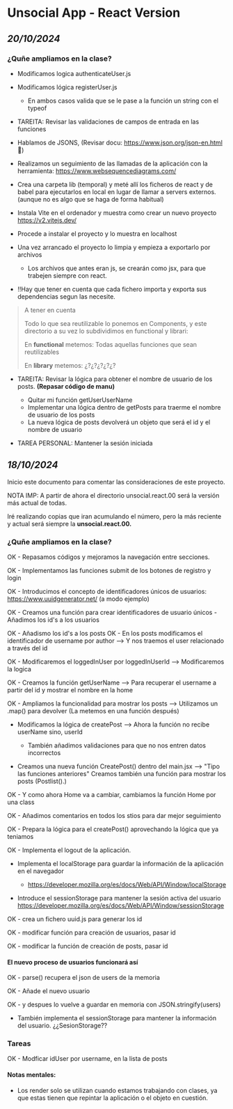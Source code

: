 # Unsocial App - React Version

## *20/10/2024*

### ¿Quñe ampliamos en la clase? 

- Modificamos logica authenticateUser.js

- Modificamos lógica registerUser.js

    - En ambos casos valida que se le pase a la función un string con el typeof

- TAREITA: Revisar las validaciones de campos de entrada en las funciones 

- Hablamos de JSONS, (Revisar docu: https://www.json.org/json-en.html 👀)

- Realizamos un seguimiento de las llamadas de la aplicación con la herramienta: https://www.websequencediagrams.com/

- Crea una carpeta lib (temporal) y meté allí los ficheros de react y de babel para ejecutarlos en local en lugar de llamar a servers externos.  (aunque no es algo que se haga de forma habitual)

- Instala Vite en el ordenador y muestra como crear un nuevo proyecto 
https://v2.vitejs.dev/


- Procede a instalar el proyecto y lo muestra en localhost

- Una vez arrancado el proyecto lo limpia y empieza a exportarlo por archivos

    - Los archivos que antes eran js, se crearán como jsx, para que trabejen siempre con react. 

- !!Hay que tener en cuenta que cada fichero importa y exporta sus dependencias segun las necesite. 

> A tener en cuenta 
>
> Todo lo que sea reutilizable lo ponemos en Components, y este directorio a su vez lo subdividimos en functional y librari: 
>
> En **functional** metemos: Todas aquellas funciones que sean reutilizables 
>
> En **library** metemos:  ¿?¿?¿?¿?¿?


- TAREITA: Revisar la lógica para obtener el nombre de usuario de los posts. **(Repasar código de manu)**
    - Quitar mi función getUserUserName
    - Implementar una lógica dentro de getPosts para traerme el nombre de usuario de los posts
    - La nueva lógica de posts devolverá un objeto que será el id y el nombre de usuario

- TAREA PERSONAL: Mantener la sesión iniciada 





## *18/10/2024*
Inicio este documento para comentar las consideraciones de este proyecto. 

NOTA IMP: A partir de ahora el directorio unsocial.react.00 será la versión más actual de todas. 

Iré realizando copias que iran acumulando el número, pero la más reciente y actual será siempre la **unsocial.react.00.**


### ¿Quñe ampliamos en la clase? 

OK - Repasamos códigos y mejoramos la navegación entre secciones. 

OK - Implementamos las funciones submit de los botones de registro y login

OK - Introducimos el concepto de identificadores únicos de usuarios: https://www.uuidgenerator.net/ (a modo ejemplo)

OK - Creamos una función para crear identificadores de usuario únicos
    - Añadimos los id's a los usuarios

OK    - Añadismo los id's a los posts
OK    - En los posts modificamos el identificador de username por author --> Y nos traemos el user relacionado a través del id

OK - Modificaremos el loggedInUser por loggedInUserId --> Modificaremos la logica 

OK - Creamos la función getUserName --> Para recuperar el username a partir del id y mostrar el nombre en la home

OK - Ampliamos la funcionalidad para mostrar los posts --> Utilizamos un .map() para devolver  (La metemos en una función después)

- Modificamos la lógica de createPost --> Ahora la función no recibe userName sino, userId
    - También añadimos validaciones para que no nos entren datos incorrectos

- Creamos una nueva función CreatePost() dentro del main.jsx --> "Tipo las funciones anteriores"
    Creamos también una función para mostrar los posts (Postlist().)

OK - Y como ahora Home va a cambiar, cambiamos la función Home por una class

OK - Añadimos comentarios en todos los stios para dar mejor seguimiento

OK - Prepara la lógica para el createPost() aprovechando la lógica que ya teniamos

OK - Implementa el logout de la aplicación. 

- Implementa el localStorage para guardar la información de la aplicación en el navegador
    - https://developer.mozilla.org/es/docs/Web/API/Window/localStorage

- Introduce el sessionStorage para mantener la sesión activa del usuario
https://developer.mozilla.org/es/docs/Web/API/Window/sessionStorage

OK - crea un fichero uuid.js para generar los id

OK - modificar función para creación de usuarios, pasar id

OK - modificar la función de creación de posts, pasar id


#### El nuevo proceso de usuarios funcionará así

OK - parse() recupera el json de users de la memoria 

OK - Añade el nuevo usuario

OK - y despues lo vuelve a guardar en memoria con JSON.stringify(users)

- También implementa el sessionStorage para mantener la información del usuario. ¿¿SesionStorage?? 



### Tareas

OK - Modficar idUser por username, en la lista de posts



#### Notas mentales: 
- Los render solo se utilizan cuando estamos trabajando con clases, ya que estas tienen que repintar la aplicación o el objeto en cuestión. 



